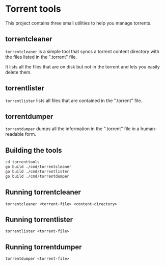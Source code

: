 # Torrent tools

This project contains three small utilities to help you manage torrents.

## torrentcleaner
`torrentcleaner` is a simple tool that syncs a torrent content directory with the
files listed in the ".torrent" file. 

It lists all the files that are on disk but not in the torrent and lets you
easily delete them. 

## torrentlister
`torrentlister` lists all files that are contained in the ".torrent" file. 

## torrentdumper
`torrentdumper` dumps all the information in the ".torrent" file in a human-readable form.

## Building the tools
```bash
cd torrenttools
go build ./cmd/torrentcleaner 
go build ./cmd/torrentlister 
go build ./cmd/torrentdumper
```

## Running torrentcleaner
```
torrentcleaner <torrent-file> <content-directory>
```

## Running torrentlister
```
torrentlister <torrent-file>
```

## Running torrentdumper
```
torrentdumper <torrent-file>
```
